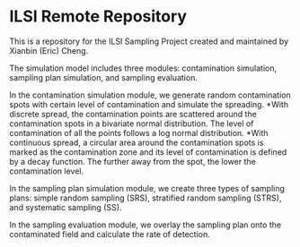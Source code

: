 # ILSI Remote Repository
This is a repository for the ILSI Sampling Project created and maintained by Xianbin (Eric) Cheng. 

The simulation model includes three modules: contamination simulation, sampling plan simulation, and sampling evaluation. 

In the contamination simulation module, we generate random contamination spots with certain level of contamination and simulate the spreading. 
		*With discrete spread, the contamination points are scattered around the contamination spots in a bivariate normal distribution. The level of contamination of all the points follows a log normal distribution. 
		*With continuous spread, a circular area around the contamination spots is marked as the contamination zone and its level of contamination is defined by a decay function. The further away from the spot, the lower the contamination level.

In the sampling plan simulation module, we create three types of sampling plans: simple random sampling (SRS), stratified random sampling (STRS), and systematic sampling (SS).

In the sampling evaluation module, we overlay the sampling plan onto the contaminated field and calculate the rate of detection.
